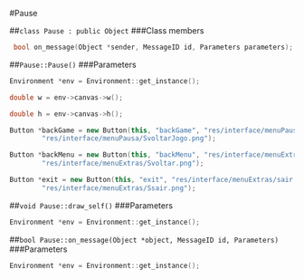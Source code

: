 #Pause

##```class Pause : public Object```
###Class members
```c++
 bool on_message(Object *sender, MessageID id, Parameters parameters);
```

##```Pause::Pause()```
###Parameters
```c++
Environment *env = Environment::get_instance();
```
```c++
double w = env->canvas->w();
``` 
```c++
double h = env->canvas->h();
```
```c++
Button *backGame = new Button(this, "backGame", "res/interface/menuPausa/voltarJogo.png",
        "res/interface/menuPausa/SvoltarJogo.png");
```
```c++
Button *backMenu = new Button(this, "backMenu", "res/interface/menuExtras/voltar.png",
        "res/interface/menuExtras/Svoltar.png");
```
```c++
Button *exit = new Button(this, "exit", "res/interface/menuExtras/sair.png",
        "res/interface/menuExtras/Ssair.png");
```


##```void Pause::draw_self()```
###Parameters
```c++
Environment *env = Environment::get_instance();
```

##```bool Pause::on_message(Object *object, MessageID id, Parameters)```
###Parameters
```c++
Environment *env = Environment::get_instance();
```